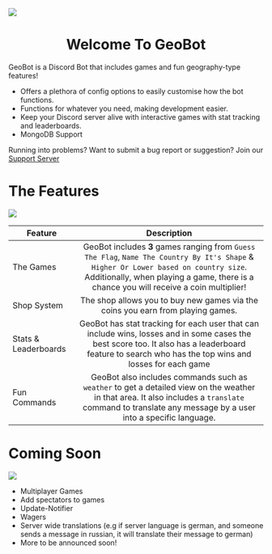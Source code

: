 ![](https://cdn.discordapp.com/attachments/831180817064656907/971885518306558012/GeoBot.png)
<p align="center">
  <a href="https://discord.gg/UgvTHmuyNK
    <img src="https://discordapp.com/api/guilds/809362745354354688/widget.png?style=shield" alt="Discord Server">
  </a><h1 align="center">Welcome To GeoBot</h1>
      </p>
                        
GeoBot is a Discord Bot that includes games and fun geography-type features!
                        
<ul>
<li>Offers a plethora of config options to easily customise how the bot functions.</li>
<li>Functions for whatever you need, making development easier.</li>
<li>Keep your Discord server alive with interactive games with stat tracking and leaderboards.</li>
<li>MongoDB Support
</ul>


Running into problems? Want to submit a bug report or suggestion? Join our [Support Server](https://discord.gg/UgvTHmuyNK)


# The Features
![](https://media.discordapp.net/attachments/831180817064656907/971885518067478538/GeoBot_1.png)

            
| Feature        | Description           |
| ------------- |:-------------:|
| The Games    | GeoBot includes **3** games ranging from `Guess The Flag`, `Name The Country By It's Shape` & `Higher Or Lower based on country size`. Additionally, when playing a game, there is a chance you will receive a coin multiplier! |
| Shop System      | The shop allows you to buy new games via the coins you earn from playing games.     |
| Stats & Leaderboards | GeoBot has stat tracking for each user that can include wins, losses and in some cases the best score too. It also has a leaderboard feature to search who has the top wins and losses for each game|
| Fun Commands      | GeoBot also includes commands such as `weather` to get a detailed view on the weather in that area. It also includes a `translate` command to translate any message by a user into a specific language.     |

# Coming Soon
![](https://media.discordapp.net/attachments/831180817064656907/971885517828411472/GeoBot_2.png)
<ul>
    <li>Multiplayer Games</li>
    <li>Add spectators to games</li>
    <li>Update-Notifier</li>
    <li>Wagers</li>
    <li>Server wide translations (e.g if server language is german, and someone sends a message in russian, it will translate their message to german)</li>
    <li>More to be announced soon!</li>
</ul>
